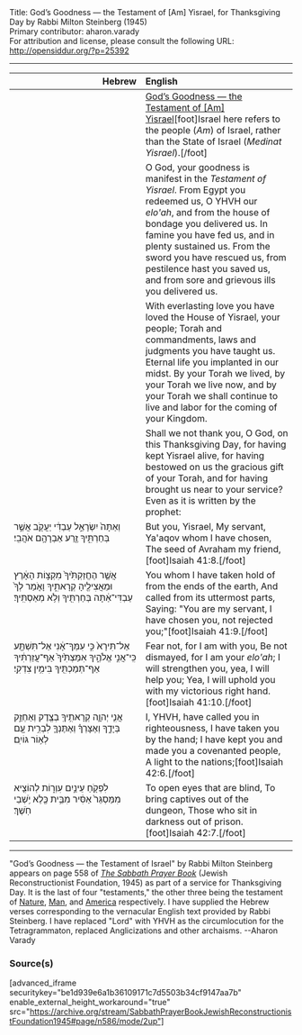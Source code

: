 <html>
<head></head>
<body>
Title: God’s Goodness — the Testament of [Am] Yisrael, for Thanksgiving Day by Rabbi Milton Steinberg (1945)<br />
Primary contributor: aharon.varady<br />
For attribution and license, please consult the following URL: <a href="http://opensiddur.org/?p=25392">http://opensiddur.org/?p=25392</a>
<p />
<hr />

<table style="margin-left: auto;margin-right: auto;" class="draggable">
<thead><tr><th id="x" style="text-align: right;">Hebrew</th><th style="text-align: left;">English</th></tr></thead>
<tbody>
<tr><td style="vertical-align:top;" width="46%">
<div class="liturgy"><span lang="he">

</span></div></td>
 
<td style="vertical-align:top;" width="53%">
<div class="english">
<u>God’s Goodness — the Testament of [Am] Yisrael</u>[foot]Israel here refers to the people (<em>Am</em>) of Israel, rather than the State of Israel (<em>Medinat Yisrael</em>).[/foot]
</div></td></tr>


<tr><td style="vertical-align:top;" width="46%">
<div class="liturgy"><span lang="he">

</span></div></td>
 
<td style="vertical-align:top;" width="53%">
<div class="english">
O God, your goodness is manifest in the <em>Testament of Yisrael</em>. 
From Egypt you redeemed us, O YHVH our <em>elo'ah</em>, 
and from the house of bondage you delivered us. 
In famine you have fed us, 
and in plenty sustained us. 
From the sword you have rescued us, 
from pestilence hast you saved us, 
and from sore and grievous ills you delivered us.
</div></td></tr>


<tr><td style="vertical-align:top;" width="46%">
<div class="liturgy"><span lang="he">

</span></div></td>
 
<td style="vertical-align:top;" width="53%">
<div class="english">
With everlasting love you have loved the House of Yisrael, your people; 
Torah and commandments, laws and judgments you have taught us. 
Eternal life you implanted in our midst. 
By your Torah we lived, 
by your Torah we live now, 
and by your Torah we shall continue to live 
and labor for the coming of your Kingdom.
</div></td></tr>


<tr><td style="vertical-align:top;" width="46%">
<div class="liturgy"><span lang="he">

</span></div></td>
 
<td style="vertical-align:top;" width="53%">
<div class="english">
Shall we not thank you, O God, 
on this Thanksgiving Day, 
for having kept Yisrael alive, 
for having bestowed on us the gracious gift of your Torah, 
and for having brought us near to your service? 
Even as it is written by the prophet:
</div></td></tr>


<tr><td style="vertical-align:top;" width="46%">
<div class="liturgy"><span lang="he">
וְאַתָּה֙ יִשְׂרָאֵ֣ל עַבְדִּ֔י 
יַעֲקֹ֖ב אֲשֶׁ֣ר בְּחַרְתִּ֑יךָ 
זֶ֖רַע אַבְרָהָ֥ם אֹהֲבִֽי׃
</span></div></td>
 
<td style="vertical-align:top;" width="53%">
<div class="english">
But you, Yisrael, My servant,
Ya'aqov whom I have chosen,
The seed of Avraham my friend,[foot]Isaiah 41:8.[/foot]
</div></td></tr>


<tr><td style="vertical-align:top;" width="46%">
<div class="liturgy"><span lang="he">
אֲשֶׁ֤ר הֶחֱזַקְתִּ֙יךָ֙ מִקְצ֣וֹת הָאָ֔רֶץ 
וּמֵאֲצִילֶ֖יהָ קְרָאתִ֑יךָ 
וָאֹ֤מַר לְךָ֙ עַבְדִּי־אַ֔תָּה 
בְּחַרְתִּ֖יךָ וְלֹ֥א מְאַסְתִּֽיךָ׃
</span></div></td>
 
<td style="vertical-align:top;" width="53%">
<div class="english">
You whom I have taken hold of from the ends of the earth,
And called from its uttermost parts,
Saying: "You are my servant,
I have chosen you, not rejected you;"[foot]Isaiah 41:9.[/foot]
</div></td></tr>


<tr><td style="vertical-align:top;" width="46%">
<div class="liturgy"><span lang="he">
אַל־תִּירָא֙ כִּ֣י עִמְּךָ־אָ֔נִי 
אַל־תִּשְׁתָּ֖ע כִּֽי־אֲנִ֣י אֱלֹהֶ֑יךָ 
אִמַּצְתִּ֙יךָ֙ אַף־עֲזַרְתִּ֔יךָ 
אַף־תְּמַכְתִּ֖יךָ בִּימִ֥ין צִדְקִֽי׃
</span></div></td>
 
<td style="vertical-align:top;" width="53%">
<div class="english">
Fear not, for I am with you,
Be not dismayed, for I am your <em>elo'ah</em>;
I will strengthen you, yea, I will help you;
Yea, I will uphold you with my victorious right hand.[foot]Isaiah 41:10.[/foot]
</div></td></tr>


<tr><td style="vertical-align:top;" width="46%">
<div class="liturgy"><span lang="he">
אֲנִ֧י יְהוָ֛ה קְרָאתִ֥יךָֽ בְצֶ֖דֶק 
וְאַחְזֵ֣ק בְּיָדֶ֑ךָ 
וְאֶצָּרְךָ֗ וְאֶתֶּנְךָ֛ לִבְרִ֥ית עָ֖ם 
לְא֥וֹר גּוֹיִֽם׃
</span></div></td>
 
<td style="vertical-align:top;" width="53%">
<div class="english">
I, YHVH, have called you in righteousness,
I have taken you by the hand;
I have kept you and made you a covenanted people, 
A light to the nations;[foot]Isaiah 42:6.[/foot]
</div></td></tr>


<tr><td style="vertical-align:top;" width="46%">
<div class="liturgy"><span lang="he">
לִפְקֹ֖חַ עֵינַ֣יִם עִוְר֑וֹת 
לְהוֹצִ֤יא מִמַּסְגֵּר֙ אַסִּ֔יר 
מִבֵּ֥ית כֶּ֖לֶא יֹ֥שְׁבֵי חֹֽשֶׁךְ׃
</span></div></td>
 
<td style="vertical-align:top;" width="53%">
<div class="english">
To open eyes that are blind,
To bring captives out of the dungeon,
Those who sit in darkness out of prison.[foot]Isaiah 42:7.[/foot]
</div></td></tr>
</tbody></table>

<hr />

"God’s Goodness — the Testament of Israel" by Rabbi Milton Steinberg appears on page 558 of <em><a href="https://opensiddur.org/compilations/shabbat-siddur/sabbath-prayer-book-by-mordecai-kaplan-1945/">The Sabbath Prayer Book</a></em> (Jewish Reconstructionist Foundation, 1945) as part of a service for Thanksgiving Day. It is the last of four "testaments," the other three being the testament of <a href="https://opensiddur.org/prayers/secular-calendar/united-states/thanksgiving-day/gods-goodness-the-testament-of-nature-by-rabbi-milton-steinberg-1945/">Nature</a>, <a href="https://opensiddur.org/prayers/secular-calendar/united-states/thanksgiving-day/gods-goodness-the-testament-of-man-by-rabbi-milton-steinberg-1945/">Man</a>, and <a href="https://opensiddur.org/prayers/secular-calendar/united-states/thanksgiving-day/gods-goodness-the-testament-of-america-by-rabbi-milton-steinberg-1945/">America</a> respectively. I have supplied the Hebrew verses corresponding to the vernacular English text provided by Rabbi Steinberg. I have replaced "Lord" with YHVH as the circumlocution for the Tetragrammaton, replaced Anglicizations and other archaisms. --Aharon Varady

<h3>Source(s)</h3>

[advanced_iframe securitykey="be1d939e6a1b36109171c7d5503b34cf9147aa7b" enable_external_height_workaround="true" src="https://archive.org/stream/SabbathPrayerBookJewishReconstructionistFoundation1945#page/n586/mode/2up"]
</body>
</html>